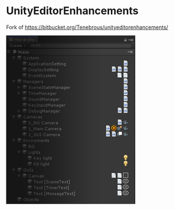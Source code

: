 # UnityEditorEnhancements
Fork of https://bitbucket.org/Tenebrous/unityeditorenhancements/

![](./hierarchy.png)